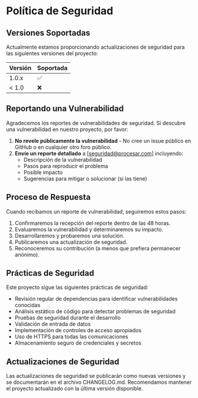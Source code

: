# Política de Seguridad

## Versiones Soportadas

Actualmente estamos proporcionando actualizaciones de seguridad para las siguientes versiones del proyecto:

| Versión | Soportada          |
| ------- | ------------------ |
| 1.0.x   | :white_check_mark: |
| < 1.0   | :x:                |

## Reportando una Vulnerabilidad

Agradecemos los reportes de vulnerabilidades de seguridad. Si descubre una vulnerabilidad en nuestro proyecto, por favor:

1. **No revele públicamente la vulnerabilidad** - No cree un issue público en GitHub o en cualquier otro foro público.
2. **Envíe un reporte detallado** a [seguridad@procesar.com] incluyendo:
   - Descripción de la vulnerabilidad
   - Pasos para reproducir el problema
   - Posible impacto
   - Sugerencias para mitigar o solucionar (si las tiene)

## Proceso de Respuesta

Cuando recibamos un reporte de vulnerabilidad, seguiremos estos pasos:

1. Confirmaremos la recepción del reporte dentro de las 48 horas.
2. Evaluaremos la vulnerabilidad y determinaremos su impacto.
3. Desarrollaremos y probaremos una solución.
4. Publicaremos una actualización de seguridad.
5. Reconoceremos su contribución (a menos que prefiera permanecer anónimo).

## Prácticas de Seguridad

Este proyecto sigue las siguientes prácticas de seguridad:

- Revisión regular de dependencias para identificar vulnerabilidades conocidas
- Análisis estático de código para detectar problemas de seguridad
- Pruebas de seguridad durante el desarrollo
- Validación de entrada de datos
- Implementación de controles de acceso apropiados
- Uso de HTTPS para todas las comunicaciones
- Almacenamiento seguro de credenciales y secretos

## Actualizaciones de Seguridad

Las actualizaciones de seguridad se publicarán como nuevas versiones y se documentarán en el archivo CHANGELOG.md. Recomendamos mantener el proyecto actualizado con la última versión disponible.

